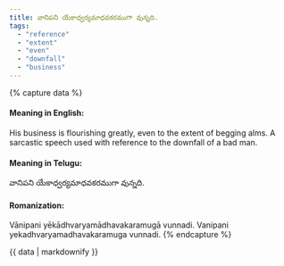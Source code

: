 ```yaml
---
title: వానిపని యేకాధ్వర్యమాధవకరముగా వున్నది.
tags:
  - "reference"
  - "extent"
  - "even"
  - "downfall"
  - "business"
---
```


{% capture data %}
#### Meaning in English:
His business is flourishing greatly, even to the extent of begging alms.
A sarcastic speech used with reference to the downfall of a bad man.

#### Meaning in Telugu:
వానిపని యేకాధ్వర్యమాధవకరముగా వున్నది.

#### Romanization:
Vānipani yēkādhvaryamādhavakaramugā vunnadi.
Vanipani yekadhvaryamadhavakaramuga vunnadi.
{% endcapture %}

{{ data | markdownify }}

